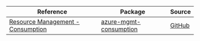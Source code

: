 | Reference | Package | Source |
|---|---|---|
|[Resource Management - Consumption](mgmt-consumption-readme.md)|[azure-mgmt-consumption](https://pypi.org/project/azure-mgmt-consumption)|[GitHub](https://github.com/Azure/azure-sdk-for-python/blob/main/sdk/consumption/azure-mgmt-consumption)|
